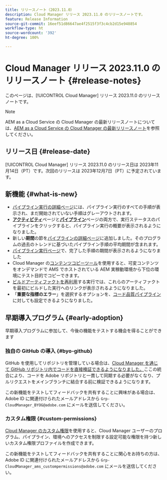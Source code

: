 ```yaml
---
title: リリースノート（2023.11.0）
description: Cloud Manager リリース 2023.11.0 のリリースノートです。
feature: Release Information
source-git-commit: 16eef51d86647ae4f2515f3f3c4cb2d15e948854
workflow-type: ht
source-wordcount: '392'
ht-degree: 100%

---
```



# Cloud Manager リリース 2023.11.0 のリリースノート {#release-notes}

このページは、[!UICONTROL Cloud Manager] リリース 2023.11.0 のリリースノートです。

>[!NOTE]
>
>AEM as a Cloud Service の Cloud Manager の最新リリースノートについては、[AEM as a Cloud Service の Cloud Manager の最新リリースノート](https://experienceleague.adobe.com/docs/experience-manager-cloud-service/content/implementing/using-cloud-manager/release-notes-cloud-manager/release-notes-cm-current.html?lang=ja)を参照してください。

## リリース日 {#release-date}

[!UICONTROL Cloud Manager] リリース 2023.11.0 のリリース日は 2023年11月14日（PT）です。次回のリリースは 2023年12月7日（PT）に予定されています。

## 新機能 {#what-is-new}

* [パイプライン実行の詳細ページ](/help/using/managing-pipelines.md#view-details)には、パイプライン実行のすべての手順が表示され、まだ開始されていない手順はグレーアウトされます。
* **[アクティビティ](/help/using/managing-pipelines.md#activity)**&#x200B;ページと&#x200B;**[パイプライン](/help/using/managing-pipelines.md#pipelines)**&#x200B;ページの両方で、実行ステータスのパイプラインをクリックすると、パイプライン実行の概要が表示されるようになりました。
* 新しい&#x200B;**期間**&#x200B;の節を[パイプラインの詳細ページ](/help/using/managing-pipelines.md#view-details)に追加しました。そのプログラムの過去のトレンドに基づいたパイプライン手順の平均期間が含まれます。
* [パイプライン実行ページ](/help/using/managing-pipelines.md#activity-window)で、完了した手順の期間が表示されるようになりました
* Cloud Manager の[コンテンツコピーツール](/help/using/content-copy.md)を使用すると、可変コンテンツをオンデマンドで AMS でホストされている AEM 実稼動環境から下位の環境にテスト目的でコピーできます。
* [ビルドアーティファクトを再利用](/help/getting-started/project-setup.md#build-artifact-reuse)する実行では、これらのアーティファクトを最初にビルドした実行へのリンクが表示されるようになりました。
* 「**重要な指標のエラー**」を選択するオプションを、[コード品質パイプライン](/help/using/non-production-pipelines.md)に対しても設定できるようになりました。

## 早期導入プログラム {#early-adoption}

早期導入プログラムに参加して、今後の機能をテストする機会を得ることができます

### 独自の GitHub の導入 {#byo-github}

GitHub を使用してリポジトリを管理している場合は、[Cloud Manager を通じて GitHub リポジトリ内でコードを直接検証できるようになりました。](/help/managing-code/byo-github.md)ここの統合により、コードを Adobe リポジトリと一貫して同期する必要がなくなり、プルリクエストをメインブランチに結合する前に検証できるようになります。

この新機能をテストしてフィードバックを共有することに興味がある場合は、Adobe ID に関連付けられたメールアドレスから `Grp-CloudManager_BYOG@adobe.com` にメールを送信してください。

### カスタム権限 {#custom-permissions}

[Cloud Manager のカスタム権限](/help/using/custom-permissions.md)を使用すると、Cloud Manager ユーザーのプログラム、パイプライン、環境へのアクセスを制限する設定可能な権限を持つ新しいカスタム権限プロファイルを作成できます。

この新機能をテストしてフィードバックを共有することに関心をお持ちの方は、Adobe ID に関連付けられたメールアドレスから `Grp-CloudManager_ams_custompermissions@adobe.com` にメールを送信してください。
